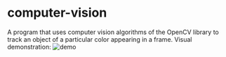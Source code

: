 # computer-vision
A program that uses computer vision algorithms of the OpenCV library to track an object of a particular color appearing in a frame. Visual demonstration:
![demo](demonstration.gif)
